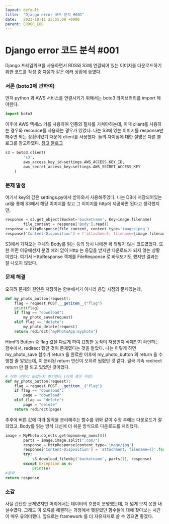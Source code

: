 ```yaml
---
layout: default
title:  "Django error 코드 분석 #001"
date:   2023-10-11 22:55:08 +0900
parent: ERROR_LOG
---
```

# Django error 코드 분석 #001
Django 프레임워크를 사용하면서 RDS와 S3에 연결되어 있는 이미지를 다운로드하기 위한 코드를 작성 중 다음과 같은 에러 상황에 놓였다.

### 서론 (boto3에 관하여)
먼저 python 과 AWS 서비스를 연결시키기 위해서는 boto3 라이브러리를 import 해야한다.
```python
import boto3
```

이후에 AWS 액세스 키를 사용하여 인증의 절차를 거쳐야하는데, 이때 client를 사용하는 경우와 resource를 사용하는 경우가 있었다. 나는 S3에 있는 이미지를 response만 해주면 되는 상황이었기 때문에 client를 사용했다. 둘의 차이점에 대한 설명은 다른 블로그를 참고하였다. 
[참고 블로그](https://planbs.tistory.com/entry/boto3resource%EC%99%80-boto3client%EC%9D%98-%EC%B0%A8%EC%9D%B4)

```Python
s3 = boto3.client(
        's3',
        aws_access_key_id=settings.AWS_ACCESS_KEY_ID,
        aws_secret_access_key=settings.AWS_SECRET_ACCESS_KEY
    )
```

### 문제 발생
여기서 key의 값은 settings.py에서 받아와서 사용해주었다. 
나는 DB에 저장되어있는 url을 통해 S3에서 해당 이미지를 찾고 그 이미지를 http에 제공하면 된다고 생각했지만,

```Python
response = s3.get_object(Bucket='bucketname', Key=image.filename)
        file_content = response['Body'].read()
response = HttpResponse(file_content, content_type='image/jpeg')
response['Content-Disposition'] = f'attachment; filename={image.filename}'
```
S3에서 가져오는 객체의 Body를 읽는 등의 당시 나에겐 확 와닿지 않는 코드였었다. 또한 어떤 이유에선지 분명 에러 없이 Http 는 응답을 받지만 다운로드가 되지 않는 상황이었다. 여기서 HttpResponse 객체를 FileResponse 로 바꿔보기도 했지만 결과는 잘 나오지 않았다. 

### 문제 해결
오히려 문제의 원인은 저장하는 함수에서가 아니라 응답 시점의 문제였는데, 

```Python
def my_photo_button(request):
    flag = request.POST.__getitem__("flag")
    print(flag)
    if flag == "download":
        my_photo_save(request)
    elif flag == "delete":
        my_photo_delete(request) 
    return redirect('myPhotoApp:myphoto')
```

Html의 Button 중 flag 값을 다르게 하여 요청한 동작이 저장인지 삭제인지 확인하는 함수에서, redirect 했던 것이 문제였다는 것을 알았다. 나는 이렇게 하면 my_photo_save 함수가 return 을 완료한 이후에 my_photo_button 의 return 을 수행할 줄 알았는데, 이 분리된 return 연산이 오히려 씹혔던 것 같다. 결국 계속 redirect return 만 잘 되고 있었던 것이었다.

```Python
# 어떤 버튼이 눌렸는지 확인한다 (삭제 혹은 저장)
def my_photo_button(request):
    flag = request.POST.__getitem__("flag")
    if flag == "download":
        page = "download"
    elif flag == "delete":
        page = "delete"
    return redirect(page)
```

추후에 버튼 값에 따라 동작을 분리해주는 함수를 위와 같이 수정 후에는 다운로드가 잘 되었고, Body를 읽는 방식 대신에 더 쉬운 방식으로 다운로드를 처리했다.

```Python
image = MyPhoto.objects.get(mpnum=mp_nums[0])
        parts = image.image.split(".com/")
        response = HttpResponse(content_type='image/jpg')
        response['Content-Disposition'] = 'attachment; filename={}'.format(image.filename)
        try:
            s3.download_fileobj('bucketname', parts[1], response)
        except Exception as e:
            print(e)
#중략
return response
```

### 소감
사실 간단한 문제였지만 머리에서는 데이터의 흐름이 분명했는데, 더 넓게 보지 못한 내 실수였다. 그래도 이 오류를 해결하는 과정에서 헷갈렸던 함수들에 대해 찾아보는 시간이 매우 유의미했다. 앞으로는 framework 를 더 자유자재로 쓸 수 있으면 좋겠다.